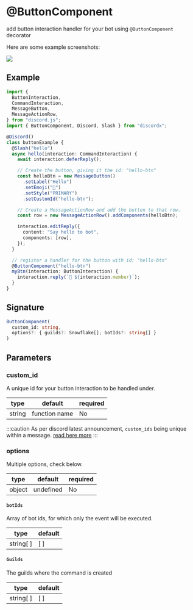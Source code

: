 # @ButtonComponent

add button interaction handler for your bot using `@ButtonComponent` decorator

Here are some example screenshots:

![](../../../static/img/button-example.jpg)

## Example

```ts
import {
  ButtonInteraction,
  CommandInteraction,
  MessageButton,
  MessageActionRow,
} from "discord.js";
import { ButtonComponent, Discord, Slash } from "discordx";

@Discord()
class buttonExample {
  @Slash("hello")
  async hello(interaction: CommandInteraction) {
    await interaction.deferReply();

    // Create the button, giving it the id: "hello-btn"
    const helloBtn = new MessageButton()
      .setLabel("Hello")
      .setEmoji("👋")
      .setStyle("PRIMARY")
      .setCustomId("hello-btn");

    // Create a MessageActionRow and add the button to that row.
    const row = new MessageActionRow().addComponents(helloBtn);

    interaction.editReply({
      content: "Say hello to bot",
      components: [row],
    });
  }

  // register a handler for the button with id: "hello-btn"
  @ButtonComponent("hello-btn")
  myBtn(interaction: ButtonInteraction) {
    interaction.reply(`👋 ${interaction.member}`);
  }
}
```

## Signature

```ts
ButtonComponent(
  custom_id: string,
  options?: { guilds?: Snowflake[]; botIds?: string[] }
)
```

## Parameters

### custom_id

A unique id for your button interaction to be handled under.

| type   | default       | required |
| ------ | ------------- | -------- |
| string | function name | No       |

:::caution
As per discord latest announcement, `custom_ids` being unique within a message. [read here more](https://discord.com/developers/docs/interactions/message-components#custom-id)
:::

### options

Multiple options, check below.

| type   | default   | required |
| ------ | --------- | -------- |
| object | undefined | No       |

#### `botIds`

Array of bot ids, for which only the event will be executed.

| type      | default |
| --------- | ------- |
| string[ ] | [ ]     |

#### `Guilds`

The guilds where the command is created

| type      | default |
| --------- | ------- |
| string[ ] | [ ]     |
